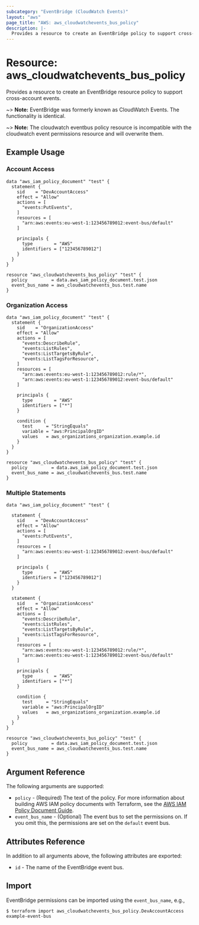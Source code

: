 ```yaml
---
subcategory: "EventBridge (CloudWatch Events)"
layout: "aws"
page_title: "AWS: aws_cloudwatchevents_bus_policy"
description: |-
  Provides a resource to create an EventBridge policy to support cross-account events.
---
```


# Resource: aws_cloudwatchevents_bus_policy

Provides a resource to create an EventBridge resource policy to support cross-account events.

~> **Note:** EventBridge was formerly known as CloudWatch Events. The functionality is identical.

~> **Note:** The cloudwatch eventbus policy resource is incompatible with the cloudwatch event permissions resource and will overwrite them.

## Example Usage

### Account Access

```hcl
data "aws_iam_policy_document" "test" {
  statement {
    sid    = "DevAccountAccess"
    effect = "Allow"
    actions = [
      "events:PutEvents",
    ]
    resources = [
      "arn:aws:events:eu-west-1:123456789012:event-bus/default"
    ]

    principals {
      type        = "AWS"
      identifiers = ["123456789012"]
    }
  }
}

resource "aws_cloudwatchevents_bus_policy" "test" {
  policy         = data.aws_iam_policy_document.test.json
  event_bus_name = aws_cloudwatchevents_bus.test.name
}
```

### Organization Access

```hcl
data "aws_iam_policy_document" "test" {
  statement {
    sid    = "OrganizationAccess"
    effect = "Allow"
    actions = [
      "events:DescribeRule",
      "events:ListRules",
      "events:ListTargetsByRule",
      "events:ListTagsForResource",
    ]
    resources = [
      "arn:aws:events:eu-west-1:123456789012:rule/*",
      "arn:aws:events:eu-west-1:123456789012:event-bus/default"
    ]

    principals {
      type        = "AWS"
      identifiers = ["*"]
    }

    condition {
      test     = "StringEquals"
      variable = "aws:PrincipalOrgID"
      values   = aws_organizations_organization.example.id
    }
  }
}

resource "aws_cloudwatchevents_bus_policy" "test" {
  policy         = data.aws_iam_policy_document.test.json
  event_bus_name = aws_cloudwatchevents_bus.test.name
}
```

### Multiple Statements

```hcl
data "aws_iam_policy_document" "test" {

  statement {
    sid    = "DevAccountAccess"
    effect = "Allow"
    actions = [
      "events:PutEvents",
    ]
    resources = [
      "arn:aws:events:eu-west-1:123456789012:event-bus/default"
    ]

    principals {
      type        = "AWS"
      identifiers = ["123456789012"]
    }
  }

  statement {
    sid    = "OrganizationAccess"
    effect = "Allow"
    actions = [
      "events:DescribeRule",
      "events:ListRules",
      "events:ListTargetsByRule",
      "events:ListTagsForResource",
    ]
    resources = [
      "arn:aws:events:eu-west-1:123456789012:rule/*",
      "arn:aws:events:eu-west-1:123456789012:event-bus/default"
    ]

    principals {
      type        = "AWS"
      identifiers = ["*"]
    }

    condition {
      test     = "StringEquals"
      variable = "aws:PrincipalOrgID"
      values   = aws_organizations_organization.example.id
    }
  }
}

resource "aws_cloudwatchevents_bus_policy" "test" {
  policy         = data.aws_iam_policy_document.test.json
  event_bus_name = aws_cloudwatchevents_bus.test.name
}
```

## Argument Reference

The following arguments are supported:

* `policy` - (Required) The text of the policy. For more information about building AWS IAM policy documents with Terraform, see the [AWS IAM Policy Document Guide](https://learn.hashicorp.com/terraform/aws/iam-policy).
* `event_bus_name` - (Optional) The event bus to set the permissions on. If you omit this, the permissions are set on the `default` event bus.

## Attributes Reference

In addition to all arguments above, the following attributes are exported:

* `id` - The name of the EventBridge event bus.

## Import

EventBridge permissions can be imported using the `event_bus_name`, e.g.,

```shell
$ terraform import aws_cloudwatchevents_bus_policy.DevAccountAccess example-event-bus
```
